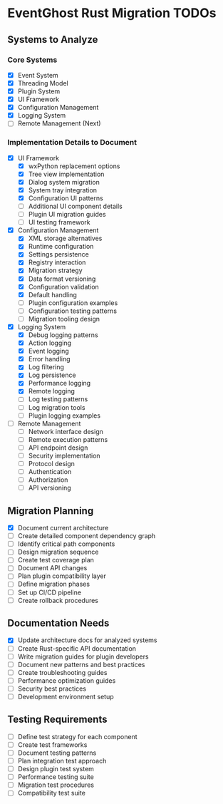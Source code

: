 # EventGhost Rust Migration TODOs

## Systems to Analyze

### Core Systems
- [x] Event System
- [x] Threading Model
- [x] Plugin System
- [x] UI Framework
- [x] Configuration Management
- [x] Logging System
- [ ] Remote Management (Next)

### Implementation Details to Document
- [x] UI Framework
  - [x] wxPython replacement options
  - [x] Tree view implementation
  - [x] Dialog system migration
  - [x] System tray integration
  - [x] Configuration UI patterns
  - [ ] Additional UI component details
  - [ ] Plugin UI migration guides
  - [ ] UI testing framework

- [x] Configuration Management
  - [x] XML storage alternatives
  - [x] Runtime configuration
  - [x] Settings persistence
  - [x] Registry interaction
  - [x] Migration strategy
  - [x] Data format versioning
  - [x] Configuration validation
  - [x] Default handling
  - [ ] Plugin configuration examples
  - [ ] Configuration testing patterns
  - [ ] Migration tooling design

- [x] Logging System
  - [x] Debug logging patterns
  - [x] Action logging
  - [x] Event logging
  - [x] Error handling
  - [x] Log filtering
  - [x] Log persistence
  - [x] Performance logging
  - [x] Remote logging
  - [ ] Log testing patterns
  - [ ] Log migration tools
  - [ ] Plugin logging examples

- [ ] Remote Management
  - [ ] Network interface design
  - [ ] Remote execution patterns
  - [ ] API endpoint design
  - [ ] Security implementation
  - [ ] Protocol design
  - [ ] Authentication
  - [ ] Authorization
  - [ ] API versioning

## Migration Planning
- [x] Document current architecture
- [ ] Create detailed component dependency graph
- [ ] Identify critical path components
- [ ] Design migration sequence
- [ ] Create test coverage plan
- [ ] Document API changes
- [ ] Plan plugin compatibility layer
- [ ] Define migration phases
- [ ] Set up CI/CD pipeline
- [ ] Create rollback procedures

## Documentation Needs
- [x] Update architecture docs for analyzed systems
- [ ] Create Rust-specific API documentation
- [ ] Write migration guides for plugin developers
- [ ] Document new patterns and best practices
- [ ] Create troubleshooting guides
- [ ] Performance optimization guides
- [ ] Security best practices
- [ ] Development environment setup

## Testing Requirements
- [ ] Define test strategy for each component
- [ ] Create test frameworks
- [ ] Document testing patterns
- [ ] Plan integration test approach
- [ ] Design plugin test system
- [ ] Performance testing suite
- [ ] Migration test procedures
- [ ] Compatibility test suite
